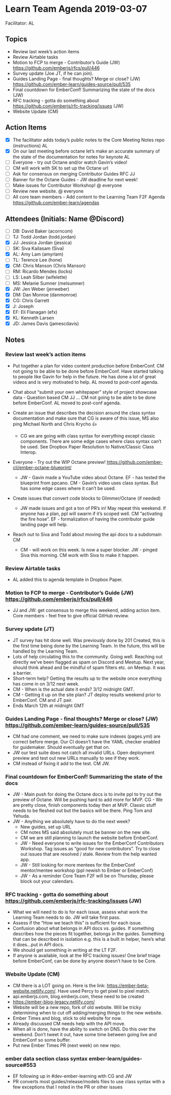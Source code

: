 # Learn Team Agenda 2019-03-07
Facilitator: AL

## Topics
- Review last week’s action items 
- Review Airtable tasks 
- Motion to FCP to merge - Contributor’s Guide (JW) https://github.com/emberjs/rfcs/pull/446 
- Survey update (Joe JT, if he can join).
- Guides Landing Page - final thoughts? Merge or close? (JW) https://github.com/ember-learn/guides-source/pull/535
- Final countdown for EmberConf! Summarizing the state of the docs (JW)
- RFC tracking - gotta do something about https://github.com/emberjs/rfc-tracking/issues (JW)
- Website Update (CM)

## Action Items 
- [x] The facilitator adds today’s public notes to the Core Meeting Notes repo (instructions) AL
- [x] On our last meeting before octane let’s make an accurate summary of the state of the documentation for notes for keynote AL
- [ ] Everyone - try out Octane and/or watch Gavin’s video! 
- [ ] CM will work with SK to set up the Octane url
- [ ] Ask for consensus on merging Contributor Guides RFC JJ
- [ ] Banner for the Octane Guides - JW deadline for next week!
- [ ] Make issues for Contributor Workshop! @ everyone
- [ ] Review new website. @ everyone
- [ ] All core team members - Add content to the Learning Team F2F Agenda https://github.com/ember-learn/agendas

## Attendees (Initials: Name @Discord)
- [ ] DB: David Baker (acorncom)
- [ ] TJ: Todd Jordan (todd.jordan)
- [x] JJ: Jessica Jordan (jessica)
- [ ] SK: Siva Kailasam (Siva)
- [x] AL: Amy Lam (amyrlam)
- [ ] TL: Terence Lee (hone)
- [x] CM: Chris Manson (Chris Manson)
- [ ] RM: Ricardo Mendes (locks)
- [ ] LS: Leah Silber (wifelette)
- [ ] MS: Melanie Sumner (melsumner)
- [x] JW: Jen Weber (jenweber)
- [x] DM: Dan Monroe (danmonroe)
- [x] CG: Chris Garrett
- [x] J: Joseph
- [x] EF: Eli Flanagan (efx)
- [x] KL: Kenneth Larsen
- [x] JD: James Davis (jamescdavis)

## Notes

### Review last week’s action items 

- Put together a plan for video content production before EmberConf. CM not going to be able to be done before EmberConf. Have started talking to people like Gavin for help in the future. He has done a lot of great videos and is very motivated to help. AL moved to post-conf agenda.

- Chat about “submit your own whitepaper” style of project showcase data - Question based CM JJ … CM not going to be able to be done before EmberConf. AL moved to post-conf agenda.

- Create an issue that describes the decision around the class syntax documentation and make sure that CG is aware of this issue, MS also ping Michael North and Chris Krycho 👍 
  - CG we are going with class syntax for everything except classic components. There are some edge cases where class syntax can’t be used. See Dropbox Paper Resolution to Native/Classic Class Interop. 

- Everyone - Try out the WIP Octane preview! https://github.com/ember-cli/ember-octane-blueprint/ 
  - JW - Gavin made a YouTube video about Octane. EF - has tested the blueprint from ppcano. CM - Gavin’s video uses class syntax. But has some edge cases where it can’t be used. 

- Create issues that convert code blocks to Glimmer/Octane (if needed) 
  - JW made issues and got a ton of PR’s in! May repeat this weekend. If anyone has a plan, ppl will swarm if it’s scoped well. CM “activating the fire hose”. EF - formalization of having the contributor guide landing page will help.

- Reach out to Siva and Todd about moving the api docs to a subdomain CM 
  - CM - will work on this week. Is now a super blocker. JW - pinged Siva this morning. CM work with Siva to make it happen.

### Review Airtable tasks 

  - AL added this to agenda template in Dropbox Paper.

### Motion to FCP to merge - Contributor’s Guide (JW) https://github.com/emberjs/rfcs/pull/446 

  - JJ and JW: get consensus to merge this weekend, adding action item. Core members - feel free to give official GitHub review.
  
### Survey update (JT)

- JT survey has hit done well. Was previously done by 201 Created, this is the first time being done by the Learning Team. In the future, this will be handled by the Learning Team. 
- Lots of help circulating this to the community. Going well. Reaching out directly we’ve been flagged as spam on Discord and Meetup. Next year, should think ahead and be mindful of spam filters etc. on Meetup. It was a barrier.
- Short-term help? Getting the results up to the website once everything has come in on 3/12 next week. 
- CM - When is the actual date it ends? 3/12 midnight GMT. 
- CM - Getting it up on the site plan? JT deploy results weekend prior to EmberConf. CM and JT pair.
- Ends March 12th at midnight GMT

### Guides Landing Page - final thoughts? Merge or close? (JW) https://github.com/ember-learn/guides-source/pull/535

- CM had one comment, we need to make sure indexes (pages.yml) are correct before merge. Our CI doesn’t have the YAML checker enabled for guidemaker. Should eventually get that on. 
- JW our test suite does not catch all invalid URLs. Open deployment preview and test out new URLs manually to see if they work. 
- CM instead of fixing it add to the test. CM JW.
  
### Final countdown for EmberConf! Summarizing the state of the docs

- JW - Main push for doing the Octane docs is to invite ppl to try out the preview of Octane. Will be pushing hard to add more for MVP. CG - We are pretty close, finish components today then at MVP. Classic stuff needs to be fleshed out but the basics will be there. Ping Tom and Yehuda. 
- JW - Anything we absolutely have to do the next week?
  - New guides, set up URL
  - CM notes MS said absolutely must be banner on the new site. 
  - CM we are still planning to launch the website before EmberConf. 
  - JW - Need everyone to write issues for the EmberConf Contributors Workshop. Tag issues as “good for new contributors”. Try to close out issues that are resolved / stale. Review from the help wanted app.
  - JW - Still looking for more mentees for the EmberConf mentor/mentee workshop (ppl newish to Ember or EmberConf) 
  - JW - As a reminder Core Team F2F will be on Thursday, please block out your calendars. 

### RFC tracking - gotta do something about https://github.com/emberjs/rfc-tracking/issues (JW)

- What we will need to do is for each issue, assess what work the Learning Team needs to do. JW will take first pass. 
- Assess if the “How we teach this” is sufficient for each issue. 
- Confusion about what belongs in API docs vs. guides. If something describes how the pieces fit together, belongs in the guides. Something that can be described in isolation e.g. this is a built in helper, here’s what it does…put in API docs.
- We should get something in writing at the LT F2F.
- If anyone is available, look at the RFC tracking issues! One brief triage before EmberConf, can be done by anyone doesn’t have to be Core.

### Website Update (CM)

- CM there is a LOT going on. Here is the link: https://ember-beta-website.netlify.com/. Have used Percy to get pixel to pixel match.
- api.emberjs.com, blog.emberjs.com, these need to be created
- https://ember-blog-legacy.netlify.com/
- Website will be a new repo, fork of old website. Will be tricky determining when to cut off adding/merging things to the new website. 
- Ember Times and blog, stick to old website for now.
- Already discussed CM needs help with the API move. 
- When all is done, have the ability to switch on DNS. Do this over the weekend. Don’t tweet it out, have some time between going live and EmberConf so some buffer. 
- Put new Ember Times PR (next week) on new repo.

### ember data section class syntax ember-learn/guides-source#553

- EF following up in #dev-ember-learning with CG and JW
- PR converts most guides/release/models files to use class syntax with a few exceptions that I noted in the PR or other issues
